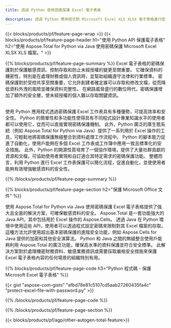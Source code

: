 ```yaml
---
title: 透過 Python 使用密碼保護 Excel 電子表格 

description: 透過 Python 應用程式對 Microsoft Excel XLS XLSX 電子表格進行密碼保護。輕鬆應用密碼。
---
```


{{< blocks/products/pf/feature-page-wrap >}}
{{< blocks/products/pf/feature-page-header h1="使用 Python API 保護電子表格" h2="使用 Aspose.Total for Python via Java 使用密碼保護 Microsoft Excel XLSX XLS 檔案。" >}}

{{% blocks/products/pf/feature-page-summary %}}
Excel 電子表格的密碼保護對於保護敏感資訊、控制存取和防止未經授權的變更至關重要。 它確保資料的機密性，特別是在處理財務或個人資訊時，並幫助組織遵守法律和行業標準。 密碼保護對於受控共享至關重要，它允許創建者確定誰可以存取和修改文檔，從而降低資料外洩的風險並確保資料完整性。 在網路威脅盛行的數位時代，密碼保護增加了額外的安全層，使未經授權的個人難以存取關鍵資訊。 <br /><br />

使用 Python 應用程式透過密碼保護 Excel 工作表具有多種優勢，可提高效率和安全性。 Python 的簡單性和多功能性使得具有不同程式設計專業知識水平的使用者都可以使用它，從而可以直接實現密碼保護機制。 此外，Python 廣泛的庫生態系統（例如 Aspose.Total for Python via Java）提供了一系列用於 Excel 操作的工具，可輕鬆地將密碼保護無縫整合到資料處理工作流程中。 Python 的腳本能力促進了自動化，使用戶能夠在多個 Excel 工作表或工作簿中應用一致且標準化的安全措施。 此外，Python 的開源性質培育了一個協作環境，提供了大量社群貢獻的資源和文檔，可協助使用者實現和自訂適合其特定需求的密碼保護功能。 整體而言，利用 Python 進行 Excel 工作表保護可以簡化流程，促進自動化，並使使用者能夠有效增強敏感資料的安全性。

{{% /blocks/products/pf/feature-page-summary  %}}



{{% blocks/products/pf/feature-page-section  h2="保護 Microsoft Office 文件" %}}

使用 Aspose.Total for Python via Java 使用密碼保護 Excel 電子表格提供了強大且全面的解決方案，可確保敏感資料的安全。 Aspose.Total 是一套功能強大的 Java API，其中包括用於 Excel 操作的 Aspose.Cells。 透過 Java 在 Python 環境中使用這些 API，使用者可以透過程式設定密碼來限制對其 Excel 檔案的存取。 這種方法允許使用超出基本密碼保護的進階安全功能，例如 Aspose.Cells for Java 提供的加密和其他安全演算法。 Python 和 Java 之間的無縫整合使用戶能夠利用 Aspose.Total 的廣泛功能，確保高水準的資料保護並符合安全標準。 此解決方案對於處理機密財務資料、敏感業務資訊或需要採取嚴格安全措施來保護 Excel 電子表格內容的任何場景的組織特別有用。

{{% blocks/products/pf/feature-page-code h3="Python 程式碼 - 保護 Microsoft Excel 電子表格" %}}

{{< gist "aspose-com-gists" "afbd78e81c5107cd5aab27260435fa4c" "protect-excel-file-with-password.py" >}}

{{% /blocks/products/pf/feature-page-code  %}}

{{% /blocks/products/pf/feature-page-section %}}

{{< blocks/products/pf/agp/other-autogen-total-feature>}}